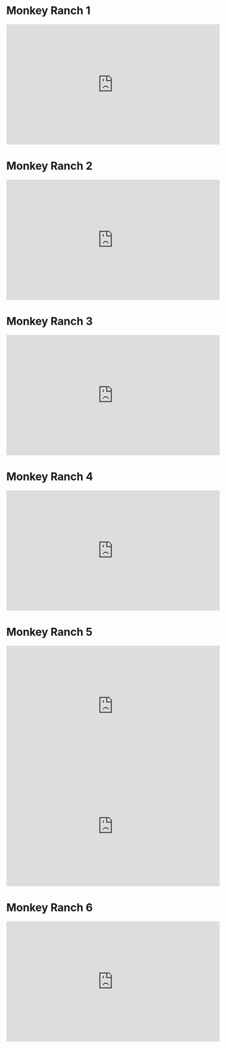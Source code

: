 # Monkey Ranch 1

<iframe width="560" height="315" src="https://www.youtube.com/embed/pq1bHzcDNns" frameborder="0" allow="accelerometer; autoplay; encrypted-media; gyroscope; picture-in-picture" allowfullscreen></iframe>

# Monkey Ranch 2
<iframe width="560" height="315" src="https://www.youtube.com/embed/UTOJXV2GD0Y" frameborder="0" allow="accelerometer; autoplay; encrypted-media; gyroscope; picture-in-picture" allowfullscreen></iframe>

# Monkey Ranch 3

<iframe width="560" height="315" src="https://www.youtube.com/embed/BqDmH0v3Xws" frameborder="0" allow="accelerometer; autoplay; encrypted-media; gyroscope; picture-in-picture" allowfullscreen></iframe>

# Monkey Ranch 4

<iframe width="560" height="315" src="https://www.youtube.com/embed/CckHwTTte7Y" frameborder="0" allow="accelerometer; autoplay; encrypted-media; gyroscope; picture-in-picture" allowfullscreen></iframe>

# Monkey Ranch 5

<iframe width="560" height="315" src="https://www.youtube.com/embed/QBA9Kp3iMIg" frameborder="0" allow="accelerometer; autoplay; encrypted-media; gyroscope; picture-in-picture" allowfullscreen></iframe>

<iframe width="560" height="315" src="https://www.youtube.com/embed/OqaqzxRS6J8" frameborder="0" allow="accelerometer; autoplay; encrypted-media; gyroscope; picture-in-picture" allowfullscreen></iframe>

# Monkey Ranch 6

<iframe width="560" height="315" src="https://www.youtube.com/embed/-2asOLLtVa4" frameborder="0" allow="accelerometer; autoplay; encrypted-media; gyroscope; picture-in-picture" allowfullscreen></iframe>

